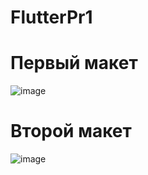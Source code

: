 # FlutterPr1
# Первый макет
![image](https://user-images.githubusercontent.com/98393693/197759941-bed5866d-0759-4538-a15a-87abf501f85f.png)
# Второй макет
![image](https://user-images.githubusercontent.com/98393693/197760048-a8a7847d-da3d-4ca0-bae6-efe0f3fe5515.png)

